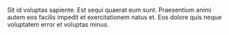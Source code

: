 Sit id voluptas sapiente. Est sequi quaerat eum sunt. Praesentium animi autem eos facilis impedit et exercitationem natus et. Eos dolore quis neque voluptatem error et voluptas minus.